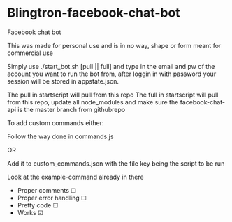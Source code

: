 # Blingtron-facebook-chat-bot
Facebook chat bot

This was made for personal use and is in no way, shape or form meant for commercial use

Simply use ./start_bot.sh [pull || full] and type in the email and pw of the account you want to run the bot from, after loggin in with password
your session will be stored in appstate.json.

The pull in startscript will pull from this repo
The full in startscript will pull from this repo, update all node_modules and make sure the facebook-chat-api is the master branch from githubrepo

To add custom commands either:

Follow the way done in commands.js

OR

Add it to custom_commands.json with the file key being the script to be run

Look at the example-command already in there

* Proper comments       ☐
* Proper error handling ☐
* Pretty code ☐
* Works ☑
